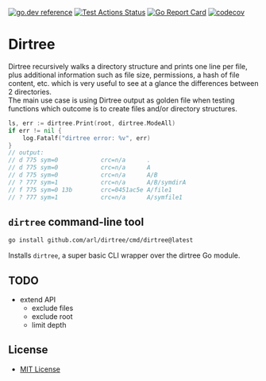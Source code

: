 [![go.dev reference](https://img.shields.io/badge/go.dev-reference-007d9c?logo=go&logoColor=white&style=flat-square)](https://pkg.go.dev/github.com/arl/dirtree)
[![Test Actions Status](https://github.com/arl/dirtree/workflows/Test/badge.svg)](https://github.com/arl/dirtree/actions)
[![Go Report Card](https://goreportcard.com/badge/github.com/arl/dirtree)](https://goreportcard.com/report/github.com/arl/dirtree)
[![codecov](https://codecov.io/gh/arl/dirtree/branch/main/graph/badge.svg)](https://codecov.io/gh/arl/dirtree)


Dirtree
========

Dirtree recursively walks a directory structure and prints one line per file,
plus additional information such as file size, permissions, a hash of file 
content, etc. which is very useful to see at a glance the differences between
2 directories.  
The main use case is using Dirtree output as golden file when testing functions
which outcome is to create files and/or directory structures.



```go
ls, err := dirtree.Print(root, dirtree.ModeAll)
if err != nil {
    log.Fatalf("dirtree error: %v", err)
}
// output: 
// d 775 sym=0            crc=n/a      .
// d 775 sym=0            crc=n/a      A
// d 775 sym=0            crc=n/a      A/B
// ? 777 sym=1            crc=n/a      A/B/symdirA
// f 775 sym=0 13b        crc=0451ac5e A/file1
// ? 777 sym=1            crc=n/a      A/symfile1
```


`dirtree` command-line tool
---------------------------

```sh
go install github.com/arl/dirtree/cmd/dirtree@latest
```

Installs `dirtree`, a super basic CLI wrapper over the dirtree Go module. 

TODO
----

  - extend API
    +  exclude files
    +  exclude root
    +  limit depth


License
-------

- [MIT License](LICENSE)
